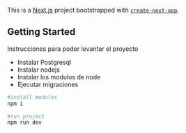 This is a [Next.js](https://nextjs.org) project bootstrapped with [`create-next-app`](https://nextjs.org/docs/app/api-reference/cli/create-next-app).

## Getting Started
Instrucciones para poder levantar el proyecto

<ul>
    <li>Instalar Postgresql</li>
    <li>Instalar nodejs</li>
    <li>Instalar los modulos de node</li>
    <li>Ejecutar migraciones</li>
</ul>

```bash
#install modules
npm i

#run project
npm run dev
```